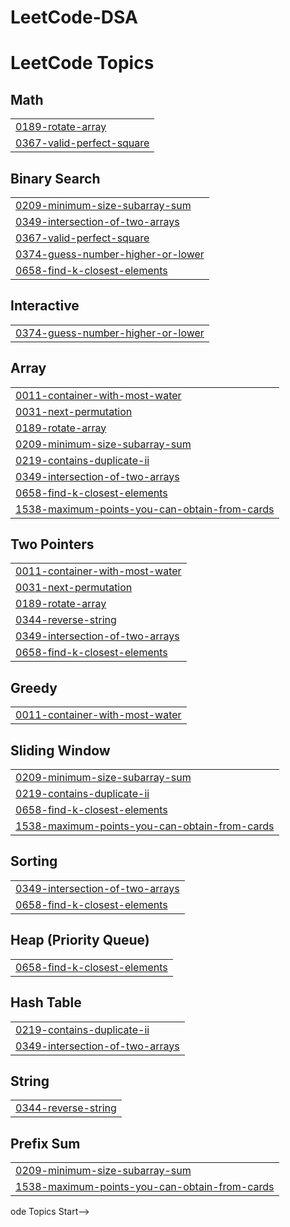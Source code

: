 # LeetCode-DSA

<!---LeetCode Topics Start-->
# LeetCode Topics
## Math
|  |
| ------- |
| [0189-rotate-array](https://github.com/amulyakurapat/LeetCode-DSA/tree/master/0189-rotate-array) |
| [0367-valid-perfect-square](https://github.com/amulyakurapat/LeetCode-DSA/tree/master/0367-valid-perfect-square) |
## Binary Search
|  |
| ------- |
| [0209-minimum-size-subarray-sum](https://github.com/amulyakurapat/LeetCode-DSA/tree/master/0209-minimum-size-subarray-sum) |
| [0349-intersection-of-two-arrays](https://github.com/amulyakurapat/LeetCode-DSA/tree/master/0349-intersection-of-two-arrays) |
| [0367-valid-perfect-square](https://github.com/amulyakurapat/LeetCode-DSA/tree/master/0367-valid-perfect-square) |
| [0374-guess-number-higher-or-lower](https://github.com/amulyakurapat/LeetCode-DSA/tree/master/0374-guess-number-higher-or-lower) |
| [0658-find-k-closest-elements](https://github.com/amulyakurapat/LeetCode-DSA/tree/master/0658-find-k-closest-elements) |
## Interactive
|  |
| ------- |
| [0374-guess-number-higher-or-lower](https://github.com/amulyakurapat/LeetCode-DSA/tree/master/0374-guess-number-higher-or-lower) |
## Array
|  |
| ------- |
| [0011-container-with-most-water](https://github.com/amulyakurapat/LeetCode-DSA/tree/master/0011-container-with-most-water) |
| [0031-next-permutation](https://github.com/amulyakurapat/LeetCode-DSA/tree/master/0031-next-permutation) |
| [0189-rotate-array](https://github.com/amulyakurapat/LeetCode-DSA/tree/master/0189-rotate-array) |
| [0209-minimum-size-subarray-sum](https://github.com/amulyakurapat/LeetCode-DSA/tree/master/0209-minimum-size-subarray-sum) |
| [0219-contains-duplicate-ii](https://github.com/amulyakurapat/LeetCode-DSA/tree/master/0219-contains-duplicate-ii) |
| [0349-intersection-of-two-arrays](https://github.com/amulyakurapat/LeetCode-DSA/tree/master/0349-intersection-of-two-arrays) |
| [0658-find-k-closest-elements](https://github.com/amulyakurapat/LeetCode-DSA/tree/master/0658-find-k-closest-elements) |
| [1538-maximum-points-you-can-obtain-from-cards](https://github.com/amulyakurapat/LeetCode-DSA/tree/master/1538-maximum-points-you-can-obtain-from-cards) |
## Two Pointers
|  |
| ------- |
| [0011-container-with-most-water](https://github.com/amulyakurapat/LeetCode-DSA/tree/master/0011-container-with-most-water) |
| [0031-next-permutation](https://github.com/amulyakurapat/LeetCode-DSA/tree/master/0031-next-permutation) |
| [0189-rotate-array](https://github.com/amulyakurapat/LeetCode-DSA/tree/master/0189-rotate-array) |
| [0344-reverse-string](https://github.com/amulyakurapat/LeetCode-DSA/tree/master/0344-reverse-string) |
| [0349-intersection-of-two-arrays](https://github.com/amulyakurapat/LeetCode-DSA/tree/master/0349-intersection-of-two-arrays) |
| [0658-find-k-closest-elements](https://github.com/amulyakurapat/LeetCode-DSA/tree/master/0658-find-k-closest-elements) |
## Greedy
|  |
| ------- |
| [0011-container-with-most-water](https://github.com/amulyakurapat/LeetCode-DSA/tree/master/0011-container-with-most-water) |
## Sliding Window
|  |
| ------- |
| [0209-minimum-size-subarray-sum](https://github.com/amulyakurapat/LeetCode-DSA/tree/master/0209-minimum-size-subarray-sum) |
| [0219-contains-duplicate-ii](https://github.com/amulyakurapat/LeetCode-DSA/tree/master/0219-contains-duplicate-ii) |
| [0658-find-k-closest-elements](https://github.com/amulyakurapat/LeetCode-DSA/tree/master/0658-find-k-closest-elements) |
| [1538-maximum-points-you-can-obtain-from-cards](https://github.com/amulyakurapat/LeetCode-DSA/tree/master/1538-maximum-points-you-can-obtain-from-cards) |
## Sorting
|  |
| ------- |
| [0349-intersection-of-two-arrays](https://github.com/amulyakurapat/LeetCode-DSA/tree/master/0349-intersection-of-two-arrays) |
| [0658-find-k-closest-elements](https://github.com/amulyakurapat/LeetCode-DSA/tree/master/0658-find-k-closest-elements) |
## Heap (Priority Queue)
|  |
| ------- |
| [0658-find-k-closest-elements](https://github.com/amulyakurapat/LeetCode-DSA/tree/master/0658-find-k-closest-elements) |
## Hash Table
|  |
| ------- |
| [0219-contains-duplicate-ii](https://github.com/amulyakurapat/LeetCode-DSA/tree/master/0219-contains-duplicate-ii) |
| [0349-intersection-of-two-arrays](https://github.com/amulyakurapat/LeetCode-DSA/tree/master/0349-intersection-of-two-arrays) |
## String
|  |
| ------- |
| [0344-reverse-string](https://github.com/amulyakurapat/LeetCode-DSA/tree/master/0344-reverse-string) |
## Prefix Sum
|  |
| ------- |
| [0209-minimum-size-subarray-sum](https://github.com/amulyakurapat/LeetCode-DSA/tree/master/0209-minimum-size-subarray-sum) |
| [1538-maximum-points-you-can-obtain-from-cards](https://github.com/amulyakurapat/LeetCode-DSA/tree/master/1538-maximum-points-you-can-obtain-from-cards) |
<!---LeetCode Topics End-->ode Topics Start-->
